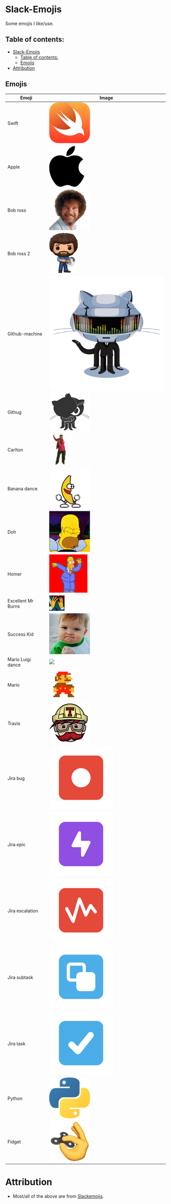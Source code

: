 # Slack-Emojis

Some emojis I like/use.

## Table of contents:

<!-- TOC depthFrom:1 depthTo:6 withLinks:1 updateOnSave:1 orderedList:0 -->

- [Slack-Emojis](#slack-emojis)
	- [Table of contents:](#table-of-contents)
	- [Emojis](#emojis)
- [Attribution](#attribution)

<!-- /TOC -->

## Emojis

| Emoji              | Image                               |
| ------------------ | ----------------------------------- |
| Swift              | ![](./Emojis/swift.png)             |
| Apple              | ![apple](./Emojis/apple-inc.png)    |
| Bob ross           | ![](./Emojis/bob_ross.png)          |
| Bob ross 2         | ![](./Emojis/bob_ross2.png)         |
| Github-machine     | ![](./Emojis/github-machine.png)    |
| Githug             | ![](./Emojis/githug.png)            |
| Carlton            | ![](./Emojis/carlton.gif)           |
| Banana dance       | ![](./Emojis/bananadance.gif)       |
| Doh                | ![](./Emojis/doh.png)               |
| Homer              | ![](./Emojis/homer.gif)             |
| Excellent Mr Burns | ![](./Emojis/excellent-mrburns.gif) |
| Success Kid        | ![](./Emojis/success-kid.png)       |
| Mario Luigi dance  | ![](./Emojis/mario_luigi_dance.png) |
| Mario              | ![](./Emojis/mario.png)             |
| Travis             | ![](./Emojis/travisci.png)          |
| Jira bug           | ![](./Emojis/jira-bug.png)          |
| Jira epic          | ![](./Emojis/jira-epic.png)         |
| Jira escalation    | ![](./Emojis/jira-escalation.png)   |
| Jira subtask       | ![](./Emojis/jira-subtask.png)      |
| Jira task          | ![](./Emojis/jira-task.png)         |
| Python             | ![](./Emojis/python.png)            |
| Fidget             | ![](./Emojis/fidget.gif)            |

# Attribution

-   Most/all of the above are from [Slackemojis](https://slackmojis.com).
